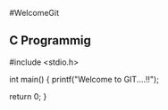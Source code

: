 #WelcomeGit

C Programmig
------------------------------------------------------------------------------------------------------------------------------------------
#include <stdio.h>

int main()
{
  printf("Welcome to GIT....!!");
  
  return 0;
}
